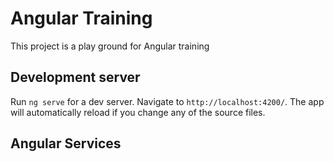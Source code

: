 # Angular Training

This project is a play ground for Angular training

## Development server

Run `ng serve` for a dev server. Navigate to `http://localhost:4200/`. The app will automatically reload if you change any of the source files.

## Angular Services